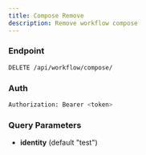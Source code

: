 ```yaml
---
title: Compose Remove
description: Remove workflow compose
---
```


### Endpoint

```bash
DELETE /api/workflow/compose/
```

### Auth

```bash
Authorization: Bearer <token>
```

### Query Parameters

- **identity** (default "test")

